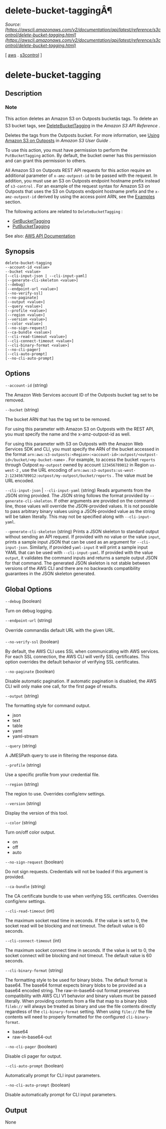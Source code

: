 # delete-bucket-taggingÂ¶

*Source: [https://awscli.amazonaws.com/v2/documentation/api/latest/reference/s3control/delete-bucket-tagging.html](https://awscli.amazonaws.com/v2/documentation/api/latest/reference/s3control/delete-bucket-tagging.html)*

[ [aws](https://awscli.amazonaws.com/v2/documentation/api/latest/reference/index.html#cli-aws) . [s3control](https://awscli.amazonaws.com/v2/documentation/api/latest/reference/s3control/index.html#cli-aws-s3control) ]

# delete-bucket-tagging

## Description

### Note

This action deletes an Amazon S3 on Outposts bucketâs tags. To delete an S3 bucket tags, see [DeleteBucketTagging](https://docs.aws.amazon.com/AmazonS3/latest/API/API_DeleteBucketTagging.html) in the *Amazon S3 API Reference* .

Deletes the tags from the Outposts bucket. For more information, see [Using Amazon S3 on Outposts](https://docs.aws.amazon.com/AmazonS3/latest/userguide/S3onOutposts.html) in *Amazon S3 User Guide* .

To use this action, you must have permission to perform the `PutBucketTagging` action. By default, the bucket owner has this permission and can grant this permission to others.

All Amazon S3 on Outposts REST API requests for this action require an additional parameter of `x-amz-outpost-id` to be passed with the request. In addition, you must use an S3 on Outposts endpoint hostname prefix instead of `s3-control` . For an example of the request syntax for Amazon S3 on Outposts that uses the S3 on Outposts endpoint hostname prefix and the `x-amz-outpost-id` derived by using the access point ARN, see the [Examples](https://docs.aws.amazon.com/AmazonS3/latest/API/API_control_DeleteBucketTagging.html#API_control_DeleteBucketTagging_Examples) section.

The following actions are related to `DeleteBucketTagging` :

- [GetBucketTagging](https://docs.aws.amazon.com/AmazonS3/latest/API/API_control_GetBucketTagging.html)
- [PutBucketTagging](https://docs.aws.amazon.com/AmazonS3/latest/API/API_control_PutBucketTagging.html)

See also: [AWS API Documentation](https://docs.aws.amazon.com/goto/WebAPI/s3control-2018-08-20/DeleteBucketTagging)

## Synopsis

```
delete-bucket-tagging
--account-id <value>
--bucket <value>
[--cli-input-json | --cli-input-yaml]
[--generate-cli-skeleton <value>]
[--debug]
[--endpoint-url <value>]
[--no-verify-ssl]
[--no-paginate]
[--output <value>]
[--query <value>]
[--profile <value>]
[--region <value>]
[--version <value>]
[--color <value>]
[--no-sign-request]
[--ca-bundle <value>]
[--cli-read-timeout <value>]
[--cli-connect-timeout <value>]
[--cli-binary-format <value>]
[--no-cli-pager]
[--cli-auto-prompt]
[--no-cli-auto-prompt]
```

## Options

`--account-id` (string)

The Amazon Web Services account ID of the Outposts bucket tag set to be removed.

`--bucket` (string)

The bucket ARN that has the tag set to be removed.

For using this parameter with Amazon S3 on Outposts with the REST API, you must specify the name and the x-amz-outpost-id as well.

For using this parameter with S3 on Outposts with the Amazon Web Services SDK and CLI, you must specify the ARN of the bucket accessed in the format `arn:aws:s3-outposts:<Region>:<account-id>:outpost/<outpost-id>/bucket/<my-bucket-name>` . For example, to access the bucket `reports` through Outpost `my-outpost` owned by account `123456789012` in Region `us-west-2` , use the URL encoding of `arn:aws:s3-outposts:us-west-2:123456789012:outpost/my-outpost/bucket/reports` . The value must be URL encoded.

`--cli-input-json` | `--cli-input-yaml` (string)
Reads arguments from the JSON string provided. The JSON string follows the format provided by `--generate-cli-skeleton`. If other arguments are provided on the command line, those values will override the JSON-provided values. It is not possible to pass arbitrary binary values using a JSON-provided value as the string will be taken literally. This may not be specified along with `--cli-input-yaml`.

`--generate-cli-skeleton` (string)
Prints a JSON skeleton to standard output without sending an API request. If provided with no value or the value `input`, prints a sample input JSON that can be used as an argument for `--cli-input-json`. Similarly, if provided `yaml-input` it will print a sample input YAML that can be used with `--cli-input-yaml`. If provided with the value `output`, it validates the command inputs and returns a sample output JSON for that command. The generated JSON skeleton is not stable between versions of the AWS CLI and there are no backwards compatibility guarantees in the JSON skeleton generated.

## Global Options

`--debug` (boolean)

Turn on debug logging.

`--endpoint-url` (string)

Override commandâs default URL with the given URL.

`--no-verify-ssl` (boolean)

By default, the AWS CLI uses SSL when communicating with AWS services. For each SSL connection, the AWS CLI will verify SSL certificates. This option overrides the default behavior of verifying SSL certificates.

`--no-paginate` (boolean)

Disable automatic pagination. If automatic pagination is disabled, the AWS CLI will only make one call, for the first page of results.

`--output` (string)

The formatting style for command output.

- json
- text
- table
- yaml
- yaml-stream

`--query` (string)

A JMESPath query to use in filtering the response data.

`--profile` (string)

Use a specific profile from your credential file.

`--region` (string)

The region to use. Overrides config/env settings.

`--version` (string)

Display the version of this tool.

`--color` (string)

Turn on/off color output.

- on
- off
- auto

`--no-sign-request` (boolean)

Do not sign requests. Credentials will not be loaded if this argument is provided.

`--ca-bundle` (string)

The CA certificate bundle to use when verifying SSL certificates. Overrides config/env settings.

`--cli-read-timeout` (int)

The maximum socket read time in seconds. If the value is set to 0, the socket read will be blocking and not timeout. The default value is 60 seconds.

`--cli-connect-timeout` (int)

The maximum socket connect time in seconds. If the value is set to 0, the socket connect will be blocking and not timeout. The default value is 60 seconds.

`--cli-binary-format` (string)

The formatting style to be used for binary blobs. The default format is base64. The base64 format expects binary blobs to be provided as a base64 encoded string. The raw-in-base64-out format preserves compatibility with AWS CLI V1 behavior and binary values must be passed literally. When providing contents from a file that map to a binary blob `fileb://` will always be treated as binary and use the file contents directly regardless of the `cli-binary-format` setting. When using `file://` the file contents will need to properly formatted for the configured `cli-binary-format`.

- base64
- raw-in-base64-out

`--no-cli-pager` (boolean)

Disable cli pager for output.

`--cli-auto-prompt` (boolean)

Automatically prompt for CLI input parameters.

`--no-cli-auto-prompt` (boolean)

Disable automatically prompt for CLI input parameters.

## Output

None